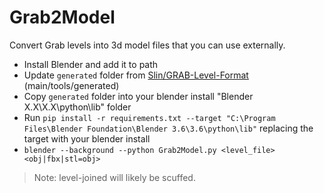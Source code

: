 # Grab2Model

Convert Grab levels into 3d model files that you can use externally.

- Install Blender and add it to path
- Update `generated` folder from [Slin/GRAB-Level-Format](https://github.com/Slin/GRAB-Level-Format/tree/main) (main/tools/generated)
- Copy `generated` folder into your blender install "Blender X.X\X.X\python\lib" folder
- Run `pip install -r requirements.txt --target "C:\Program Files\Blender Foundation\Blender 3.6\3.6\python\lib"` replacing the target with your blender install
- `blender --background --python Grab2Model.py <level_file> <obj|fbx|stl=obj>`

> Note: level-joined will likely be scuffed.